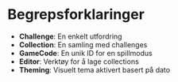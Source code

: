 # Begrepsforklaringer

- **Challenge**: En enkelt utfordring
- **Collection**: En samling med challenges
- **GameCode**: En unik ID for en spillmodus
- **Editor**: Verktøy for å lage collections
- **Theming**: Visuelt tema aktivert basert på dato